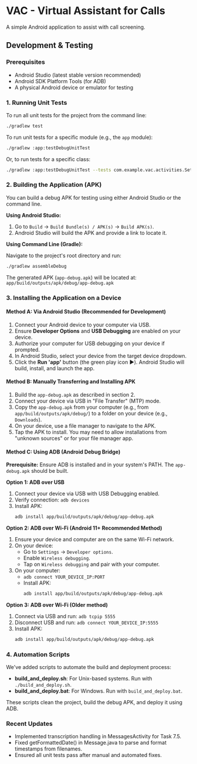 # VAC - Virtual Assistant for Calls

A simple Android application to assist with call screening.

## Development & Testing

### Prerequisites

*   Android Studio (latest stable version recommended)
*   Android SDK Platform Tools (for ADB)
*   A physical Android device or emulator for testing

### 1. Running Unit Tests

To run all unit tests for the project from the command line:

```bash
./gradlew test
```

To run unit tests for a specific module (e.g., the `app` module):

```bash
./gradlew :app:testDebugUnitTest
```

Or, to run tests for a specific class:

```bash
./gradlew :app:testDebugUnitTest --tests com.example.vac.activities.SetupActivityTest
```

### 2. Building the Application (APK)

You can build a debug APK for testing using either Android Studio or the command line.

**Using Android Studio:**

1.  Go to `Build` -> `Build Bundle(s) / APK(s)` -> `Build APK(s)`.
2.  Android Studio will build the APK and provide a link to locate it.

**Using Command Line (Gradle):**

Navigate to the project's root directory and run:

```bash
./gradlew assembleDebug
```

The generated APK (`app-debug.apk`) will be located at: `app/build/outputs/apk/debug/app-debug.apk`

### 3. Installing the Application on a Device

#### Method A: Via Android Studio (Recommended for Development)

1.  Connect your Android device to your computer via USB.
2.  Ensure **Developer Options** and **USB Debugging** are enabled on your device.
3.  Authorize your computer for USB debugging on your device if prompted.
4.  In Android Studio, select your device from the target device dropdown.
5.  Click the **Run 'app'** button (the green play icon ▶️). Android Studio will build, install, and launch the app.

#### Method B: Manually Transferring and Installing APK

1.  Build the `app-debug.apk` as described in section 2.
2.  Connect your device via USB in "File Transfer" (MTP) mode.
3.  Copy the `app-debug.apk` from your computer (e.g., from `app/build/outputs/apk/debug/`) to a folder on your device (e.g., `Downloads`).
4.  On your device, use a file manager to navigate to the APK.
5.  Tap the APK to install. You may need to allow installations from "unknown sources" or for your file manager app.

#### Method C: Using ADB (Android Debug Bridge)

**Prerequisite:** Ensure ADB is installed and in your system's PATH. The `app-debug.apk` should be built.

**Option 1: ADB over USB**

1.  Connect your device via USB with USB Debugging enabled.
2.  Verify connection: `adb devices`
3.  Install APK:
    ```bash
    adb install app/build/outputs/apk/debug/app-debug.apk
    ```

**Option 2: ADB over Wi-Fi (Android 11+ Recommended Method)**

1.  Ensure your device and computer are on the same Wi-Fi network.
2.  On your device:
    *   Go to `Settings` -> `Developer options`.
    *   Enable `Wireless debugging`.
    *   Tap on `Wireless debugging` and pair with your computer.
3.  On your computer:
    *   `adb connect YOUR_DEVICE_IP:PORT`
    *   Install APK:
        ```bash
        adb install app/build/outputs/apk/debug/app-debug.apk
        ```

**Option 3: ADB over Wi-Fi (Older method)**

1.  Connect via USB and run: `adb tcpip 5555`
2.  Disconnect USB and run: `adb connect YOUR_DEVICE_IP:5555`
3.  Install APK:
    ```bash
    adb install app/build/outputs/apk/debug/app-debug.apk
    ```

### 4. Automation Scripts

We've added scripts to automate the build and deployment process:

- **build_and_deploy.sh**: For Unix-based systems. Run with `./build_and_deploy.sh`.
- **build_and_deploy.bat**: For Windows. Run with `build_and_deploy.bat`.

These scripts clean the project, build the debug APK, and deploy it using ADB.

### Recent Updates

- Implemented transcription handling in MessagesActivity for Task 7.5.
- Fixed getFormattedDate() in Message.java to parse and format timestamps from filenames.
- Ensured all unit tests pass after manual and automated fixes.
